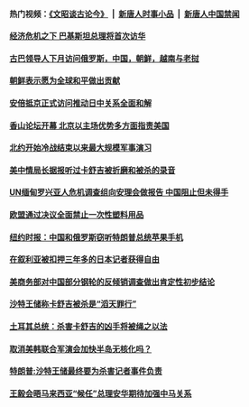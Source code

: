 #### 热门视频：[《文昭谈古论今》](https://github.com/gfw-breaker/wenzhao/blob/master/README.md?t=10251534) &nbsp;|&nbsp; [新唐人时事小品](https://github.com/gfw-breaker/ntdtv-comedy/blob/master/README.md?t=10251534) &nbsp;|&nbsp; [新唐人中国禁闻](https://github.com/gfw-breaker/ntdtv-news/blob/master/README.md?t=10251534)

#### [经济危机之下 巴基斯坦总理将首次访华 ](../pages/z__yoerrvp/4628862.md?t=10251534) 

#### [古巴领导人下月访问俄罗斯，中国，朝鲜，越南与老挝](../pages/z__yoerrvp/4628849.md?t=10251534) 

#### [朝鲜表示愿为全球和平做出贡献 ](../pages/z__yoerrvp/4628605.md?t=10251534) 

#### [安倍抵京正式访问推动日中关系全面和解](../pages/z__yoerrvp/4628575.md?t=10251534) 

#### [香山论坛开幕 北京以主场优势多方面指责美国](../pages/z__yoerrvp/4628518.md?t=10251534) 

#### [北约开始冷战结束以来最大规模军事演习](../pages/z__yoerrvp/4628495.md?t=10251534) 

#### [美中情局长据报听过卡舒吉被折磨和被杀的录音](../pages/z__yoerrvp/4628485.md?t=10251534) 

#### [UN缅甸罗兴亚人危机调查组向安理会做报告 中国阻止但未得手](../pages/z__yoerrvp/4628466.md?t=10251534) 

#### [欧盟通过决议全面禁止一次性塑料用品](../pages/z__yoerrvp/4628461.md?t=10251534) 

#### [纽约时报：中国和俄罗斯窃听特朗普总统苹果手机](../pages/z__yoerrvp/4628426.md?t=10251534) 

#### [在叙利亚被扣押三年多的日本记者获得自由](../pages/z__yoerrvp/4627916.md?t=10251534) 

#### [美商务部对中国部分钢轮的反倾销调查做出肯定性初步结论](../pages/z__yoerrvp/4627651.md?t=10251534) 

#### [沙特王储称卡舒吉被杀是“滔天罪行”](../pages/z__yoerrvp/4627757.md?t=10251534) 

#### [土耳其总统：杀害卡舒吉的凶手将被绳之以法](../pages/z__yoerrvp/4627648.md?t=10251534) 

#### [取消美韩联合军演会加快半岛无核化吗？ ](../pages/z__yoerrvp/4627473.md?t=10251534) 

#### [特朗普:沙特王储最终要为杀害记者事件负责](../pages/z__yoerrvp/4627386.md?t=10251534) 

#### [王毅会晤马来西亚“候任”总理安华期待加强中马关系 ](../pages/z__yoerrvp/4627354.md?t=10251534) 

